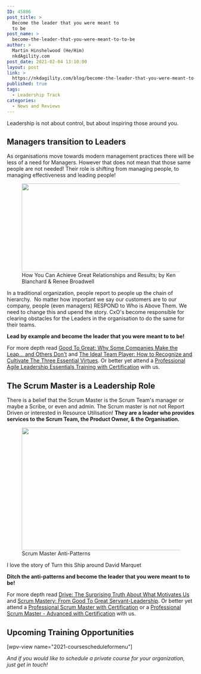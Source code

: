 ```yaml
---
ID: 45806
post_title: >
  Become the leader that you were meant to
  to be
post_name: >
  become-the-leader-that-you-were-meant-to-to-be
author: >
  Martin Hinshelwood (He/Him)
  nkdAgility.com
post_date: 2021-02-04 13:10:00
layout: post
link: >
  https://nkdagility.com/blog/become-the-leader-that-you-were-meant-to-to-be/
published: true
tags:
  - Leadership Track
categories:
  - News and Reviews
---
```

<!-- wp:paragraph -->
<p>Leadership is not about control, but about inspiring those around you. </p>
<!-- /wp:paragraph -->

<!-- wp:heading -->
<h2 id="h-managers-transition-to-leaders">Managers transition to Leaders</h2>
<!-- /wp:heading -->

<!-- wp:paragraph -->
<p>As organisations move towards modern management practices there will be less of a need for Managers. However that does not mean that those same people are not needed! Their role is shifting from managing people, to managing effectiveness and leading people!</p>
<!-- /wp:paragraph -->

<!-- wp:image {"align":"center","id":45808,"width":494,"height":237,"sizeSlug":"large","linkDestination":"none"} -->
<div class="wp-block-image"><figure class="aligncenter size-large is-resized"><img src="https://nkdagility.com/wp-content/uploads/2021/02/2021-02-04_12-48-28.png" alt="" class="wp-image-45808" width="494" height="237"/><figcaption>How You Can Achieve Great Relationships and Results; by Ken Blanchard &amp; Renee Broadwell</figcaption></figure></div>
<!-- /wp:image -->

<!-- wp:paragraph -->
<p>In a traditional organization, people report to people up the chain of hierarchy.&nbsp; No matter how important we say our customers are to our company, people (even managers) RESPOND to Who is Above Them.&nbsp;We need to change this and upend the story. CxO's become responsible for clearing obstacles for the Leaders in the organisation to do the same for their teams. </p>
<!-- /wp:paragraph -->

<!-- wp:paragraph -->
<p><strong>Lead by example and become the leader that you were meant to to be!</strong></p>
<!-- /wp:paragraph -->

<!-- wp:paragraph -->
<p>For more depth read <a href="https://amzn.to/2YJhvJH" target="_blank" rel="noreferrer noopener">Good To Great: Why Some Companies Make the Leap... and Others Don't</a>  and <a href="https://amzn.to/3oNDMke">The Ideal Team Player: How to Recognize and Cultivate The Three Essential Virtues</a>. Or better yet attend a <a href="https://nkdagility.com/PAL">Professional Agile Leadership Essentials Training with Certification</a> with us.</p>
<!-- /wp:paragraph -->

<!-- wp:heading -->
<h2 id="h-the-scrum-master-is-a-leadership-role">The Scrum Master is a Leadership Role</h2>
<!-- /wp:heading -->

<!-- wp:paragraph -->
<p>There is a belief that the Scrum Master is the Scrum Team's manager or maybe a Scribe, or even and admin. The Scrum master is not not Report Driven or interested in Resource Utilisation! <strong>They are a leader who provides services to the Scrum Team, the Product Owner, &amp; the Organisation.</strong></p>
<!-- /wp:paragraph -->

<!-- wp:image {"align":"center","id":45807,"width":455,"height":329,"sizeSlug":"large","linkDestination":"none"} -->
<div class="wp-block-image"><figure class="aligncenter size-large is-resized"><img src="https://nkdagility.com/wp-content/uploads/2021/02/image.png" alt="" class="wp-image-45807" width="455" height="329"/><figcaption>Scrum Master Anti-Patterns</figcaption></figure></div>
<!-- /wp:image -->

<!-- wp:paragraph -->
<p>I love the story of Turn this Ship around David Marquet </p>
<!-- /wp:paragraph -->

<!-- wp:paragraph -->
<p><strong>Ditch the anti-patterns and become the leader that you were meant to to be!</strong></p>
<!-- /wp:paragraph -->

<!-- wp:paragraph -->
<p>For more depth read <a href="https://amzn.to/39KE0V2">Drive: The Surprising Truth About What Motivates Us</a> and <a href="https://amzn.to/3aCot97">Scrum Mastery: From Good To Great Servant-Leadership</a>. Or better yet attend a <a href="https://nkdagility.com/training/courses/professional-scrum-master-training-with-certification/">Professional Scrum Master with Certification</a> or a <a href="https://nkdagility.com/training/courses/professional-scrum-master-ii-training-with-certification/">Professional Scrum Master - Advanced with Certification</a> with us.</p>
<!-- /wp:paragraph -->

<!-- wp:heading -->
<h2 id="h-upcoming-training-opportunities"><strong>Upcoming Training Opportunities</strong></h2>
<!-- /wp:heading -->

<!-- wp:toolset-views/view-editor {"reduxStoreId":"views-editor-1626873232759","loading":true,"viewId":45890,"viewSlug":"2021-coursescheduleformenu","wizardDone":true,"hasExtraAttributes":[{"query_type":"posts","filter_type":"post_relationship","filter_label":"Post relationship","value":"ancestor_id","attribute":"course","expected":"number","placeholder":"103","description":"Please type a post ID to get its related posts"}],"queryFilters":{},"view":{"ID":"45890","post_title":"2021-CourseScheduleForMenu","post_name":"2021-coursescheduleformenu"},"viewName":"2021-CourseSchedule-2","align":""} -->
<div class="wp-block-toolset-views-view-editor wpv-gutenberg-view-wrapper-45890">[wpv-view name="2021-coursescheduleformenu"]</div>
<!-- /wp:toolset-views/view-editor -->

<!-- wp:paragraph -->
<p><em>And if you would like to schedule a private course for your organization, just get in touch!</em></p>
<!-- /wp:paragraph -->

<!-- wp:paragraph -->
<p></p>
<!-- /wp:paragraph -->